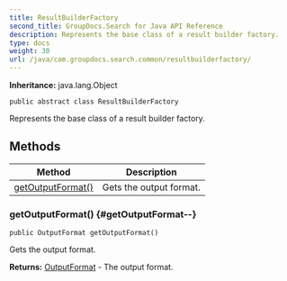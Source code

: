 ```yaml
---
title: ResultBuilderFactory
second_title: GroupDocs.Search for Java API Reference
description: Represents the base class of a result builder factory.
type: docs
weight: 30
url: /java/com.groupdocs.search.common/resultbuilderfactory/
---
```

**Inheritance:**
java.lang.Object
```
public abstract class ResultBuilderFactory
```

Represents the base class of a result builder factory.
## Methods

| Method | Description |
| --- | --- |
| [getOutputFormat()](#getOutputFormat--) | Gets the output format. |
### getOutputFormat() {#getOutputFormat--}
```
public OutputFormat getOutputFormat()
```


Gets the output format.

**Returns:**
[OutputFormat](../../com.groupdocs.search.options/outputformat) - The output format.
